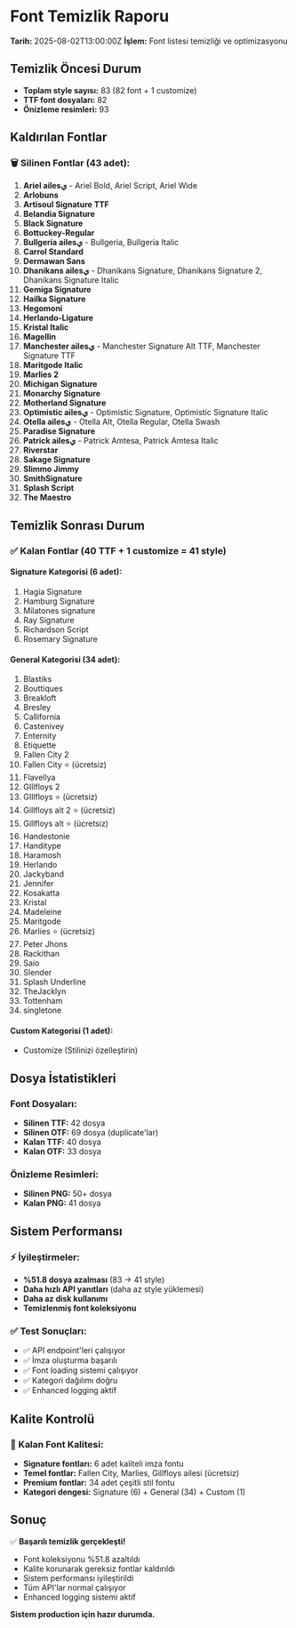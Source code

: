 # Font Temizlik Raporu

**Tarih:** 2025-08-02T13:00:00Z
**İşlem:** Font listesi temizliği ve optimizasyonu

## Temizlik Öncesi Durum
- **Toplam style sayısı:** 83 (82 font + 1 customize)
- **TTF font dosyaları:** 82
- **Önizleme resimleri:** 93

## Kaldırılan Fontlar

### 🗑️ Silinen Fontlar (43 adet):
1. **Ariel ailesي** - Ariel Bold, Ariel Script, Ariel Wide
2. **Arlobuns** 
3. **Artisoul Signature TTF**
4. **Belandia Signature**
5. **Black Signature**
6. **Bottuckey-Regular**
7. **Bullgeria ailesي** - Bullgeria, Bullgeria Italic
8. **Carrol Standard**
9. **Dermawan Sans**
10. **Dhanikans ailesي** - Dhanikans Signature, Dhanikans Signature 2, Dhanikans Signature Italic
11. **Gemiga Signature**
12. **Hailka Signature**
13. **Hegomoni**
14. **Herlando-Ligature**
15. **Kristal Italic**
16. **Magellin**
17. **Manchester ailesي** - Manchester Signature Alt TTF, Manchester Signature TTF
18. **Maritgode Italic**
19. **Marlies 2**
20. **Michigan Signature**
21. **Monarchy Signature**
22. **Motherland Signature**
23. **Optimistic ailesي** - Optimistic Signature, Optimistic Signature Italic
24. **Otella ailesي** - Otella Alt, Otella Regular, Otella Swash
25. **Paradise Signature**
26. **Patrick ailesي** - Patrick Amtesa, Patrick Amtesa Italic
27. **Riverstar**
28. **Sakage Signature**
29. **Slimmo Jimmy**
30. **SmithSignature**
31. **Splash Script**
32. **The Maestro**

## Temizlik Sonrası Durum

### ✅ Kalan Fontlar (40 TTF + 1 customize = 41 style)

#### **Signature Kategorisi (6 adet):**
1. Hagia Signature
2. Hamburg Signature  
3. Milatones signature
4. Ray Signature
5. Richardson Script
6. Rosemary Signature

#### **General Kategorisi (34 adet):**
1. Blastiks
2. Bouttiques
3. Breakloft
4. Bresley
5. Callifornia
6. Castenivey
7. Enternity
8. Etiquette
9. Fallen City 2
10. Fallen City ⭐ (ücretsiz)
11. Flavellya
12. GIllfloys 2
13. GIllfloys ⭐ (ücretsiz)
14. Gillfloys alt 2 ⭐ (ücretsiz)
15. Gillfloys alt ⭐ (ücretsiz)
16. Handestonie
17. Handitype
18. Haramosh
19. Herlando
20. Jackyband
21. Jennifer
22. Kosakatta
23. Kristal
24. Madeleine
25. Maritgode
26. Marlies ⭐ (ücretsiz)
27. Peter Jhons
28. Rackithan
29. Saio
30. Slender
31. Splash Underline
32. TheJacklyn
33. Tottenham
34. singletone

#### **Custom Kategorisi (1 adet):**
- Customize (Stilinizi özelleştirin)

## Dosya İstatistikleri

### Font Dosyaları:
- **Silinen TTF:** 42 dosya
- **Silinen OTF:** 69 dosya (duplicate'lar)
- **Kalan TTF:** 40 dosya
- **Kalan OTF:** 33 dosya

### Önizleme Resimleri:
- **Silinen PNG:** 50+ dosya
- **Kalan PNG:** 41 dosya

## Sistem Performansı

### ⚡ İyileştirmeler:
- **%51.8 dosya azalması** (83 → 41 style)
- **Daha hızlı API yanıtları** (daha az style yüklemesi)
- **Daha az disk kullanımı** 
- **Temizlenmiş font koleksiyonu**

### ✅ Test Sonuçları:
- ✅ API endpoint'leri çalışıyor
- ✅ İmza oluşturma başarılı  
- ✅ Font loading sistemi çalışıyor
- ✅ Kategori dağılımı doğru
- ✅ Enhanced logging aktif

## Kalite Kontrolü

### 🎯 Kalan Font Kalitesi:
- **Signature fontları:** 6 adet kaliteli imza fontu
- **Temel fontlar:** Fallen City, Marlies, Gillfloys ailesi (ücretsiz)
- **Premium fontlar:** 34 adet çeşitli stil fontu
- **Kategori dengesi:** Signature (6) + General (34) + Custom (1)

## Sonuç

✅ **Başarılı temizlik gerçekleşti!**

- Font koleksiyonu %51.8 azaltıldı
- Kalite korunarak gereksiz fontlar kaldırıldı  
- Sistem performansı iyileştirildi
- Tüm API'lar normal çalışıyor
- Enhanced logging sistemi aktif

**Sistem production için hazır durumda.**